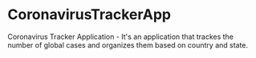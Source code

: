 # CoronavirusTrackerApp
Coronavirus Tracker Application - It's an application that trackes the number of global cases and organizes them based on country and state.
